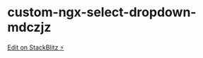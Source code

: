 # custom-ngx-select-dropdown-mdczjz

[Edit on StackBlitz ⚡️](https://stackblitz.com/edit/custom-ngx-select-dropdown-mdczjz)